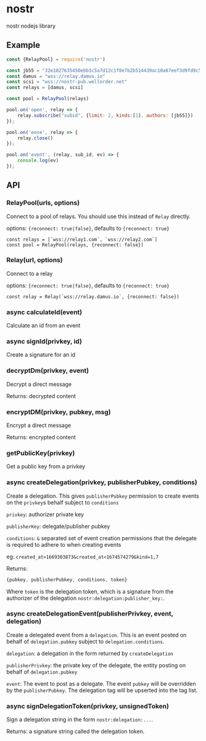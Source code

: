 
# nostr

nostr nodejs library

## Example

```js
const {RelayPool} = require('nostr')

const jb55 = "32e1827635450ebb3c5a7d12c1f8e7b2b514439ac10a67eef3d9fd9c5c68e245"
const damus = "wss://relay.damus.io"
const scsi = "wss://nostr-pub.wellorder.net"
const relays = [damus, scsi]

const pool = RelayPool(relays)

pool.on('open', relay => {
	relay.subscribe("subid", {limit: 2, kinds:[1], authors: [jb55]})
});

pool.on('eose', relay => {
	relay.close()
});

pool.on('event', (relay, sub_id, ev) => {
	console.log(ev)
});
```

## API

### RelayPool(urls, options)

Connect to a pool of relays. You should use this instead of `Relay` directly.

options: `{reconnect: true|false}`, defaults to `{reconnect: true}`

```
const relays = [`wss://relay1.com`, `wss://relay2.com`]
const pool = RelayPool(relays, {reconnect: false})
```

### Relay(url, options)

Connect to a relay

options: `{reconnect: true|false}`, defaults to `{reconnect: true}`

```
const relay = Relay(`wss://relay.damus.io`, {reconnect: false})
```

### async calculateId(event)

Calculate an id from an event

### async signId(privkey, id)

Create a signature for an id

### decryptDm(privkey, event)

Decrypt a direct message

Returns: decrypted content

### encryptDM(privkey, pubkey, msg)

Encrypt a direct message

Returns: encrypted content

### getPublicKey(privkey)

Get a public key from a privkey

### async createDelegation(privkey, publisherPubkey, conditions)

Create a delegation. This gives `publisherPubkey` permission to create events
on the `privkey`s behalf subject to `conditions`

`privkey`: authorizer private key

`publisherKey`: delegate/publisher pubkey

`conditions`: `&` separated set of event creation permissions that the delegate
is required to adhere to when creating events

eg: `created_at>1669303873&created_at<1674574279&kind=1,7`

Returns:

```js
{pubkey, publisherPubkey, conditions, token}
```

Where `token` is the delegation token, which is a signature from the authorizer
of the delegation `nostr:delegation:publisher_key:`.

### async createDelegationEvent(publisherPrivkey, event, delegation)

Create a delegated event from a `delegation`. This is an event posted on behalf
of `delegation.pubkey` subject to `delegation.conditions`.

`delegation`: a delegation in the form returned by `createDelegation`

`publisherPrivkey`: the private key of the delegate, the entity posting on behalf of `delegation.pubkey`

`event`: The event to post as a delegate. The event `pubkey` will be overridden
by the `publisherPubkey`. The delegation tag will be upserted into the tag
list.


### async signDelegationToken(privkey, unsignedToken) 

Sign a delegation string in the form `nostr:delegation:...`.

Returns: a signature string called the delegation token.
